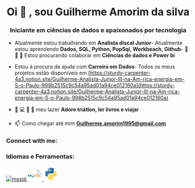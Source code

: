 <h1 align="center">Oi 👋 , sou Guilherme Amorim da silva</h1>
<h3 align="center">Iniciante em ciências de dados e apaixonados por tecnologia</h3>

- Atualmente estou trabalhando em **Analista discal Junior**- Atualmente estou aprendendo **Dados, SQL, Python, PopSql, Workbeach, Github**- 🔭 👯 🌱 Estou procurando colaborar em **Ciências de dados e Power bi**





- Estou à procura de ajuda com **Carreira em Dados**- Todos os meus projetos estão disponíveis em [https://sturdy-carpenter-4a3.notion.site/Guilherme-Analista-Junior-III-na-Am-rica-energia-em-S-o-Paulo-998b2515c9c54a95ad01a94ce012160a](https://sturdy-carpenter-4a3.notion.site/Guilherme-Analista-Junior-III-na-Am-rica-energia-em-S-o-Paulo-998b2515c9c54a95ad01a94ce012160a)

- 💬 💻 🤝 👨 meu lazer **Adoro triátlon, ler livros e viajar**



- 📫 Como chegar até mim **Guilherme.amorim1995@gmail.com**

<h3 align="left">Connect with me:</h3><p align="left">
</p><h3 align="left">Idiomas e Ferramentas:</h3><p align="left">



<a href="https://www.microsoft.com/en-us/sql-server" target="_blank" rel="noreferrer"> <img src="https://www.svgrepo.com/show/303229/microsoft-sql-server-logo.svg" alt="mssql" width="40" height="40"/> </a> <a href="https://www.mysql.com/" target="_blank" rel="noreferrer"> <img src="https://raw.githubusercontent.com/devicons/devicon/master/icons/mysql/mysql-original-wordmark.svg" alt="mysql" width="40" height="40"/> </a> <a href="https://www.python.org" target="_blank" rel="noreferrer"> <img src="https://raw.githubusercontent.com/devicons/devicon/master/icons/python/python-original.svg" alt="python" width="40" height="40"/> </a> </p>

